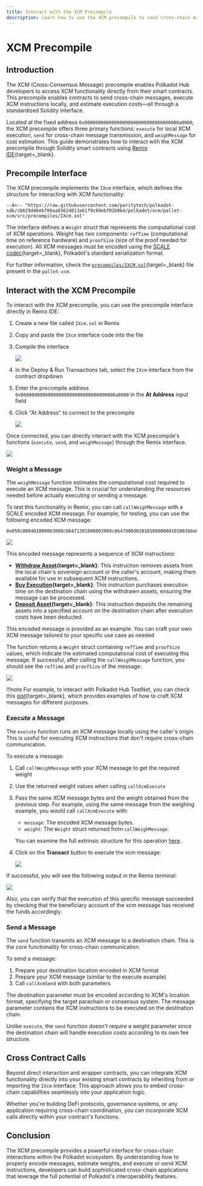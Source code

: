 ```yaml
---
title: Interact with the XCM Precompile
description: Learn how to use the XCM precompile to send cross-chain messages, execute XCM instructions, and estimate costs from your smart contracts
---
```


# XCM Precompile

## Introduction

The XCM (Cross-Consensus Message) precompile enables Polkadot Hub developers to access XCM functionality directly from their smart contracts. This precompile enables contracts to send cross-chain messages, execute XCM instructions locally, and estimate execution costs—all through a standardized Solidity interface.

Located at the fixed address `0x00000000000000000000000000000000000a0000`, the XCM precompile offers three primary functions: `execute` for local XCM execution, `send` for cross-chain message transmission, and `weighMessage` for cost estimation. This guide demonstrates how to interact with the XCM precompile through Solidity smart contracts using [Remix IDE](/develop/smart-contracts/dev-environments/remix.md){target=\_blank}.

## Precompile Interface

The XCM precompile implements the `IXcm` interface, which defines the structure for interacting with XCM functionality:

```solidity title="IXcm.sol"
--8<-- "https://raw.githubusercontent.com/paritytech/polkadot-sdk/cb629d46ebf00aa65624013a61f9c69ebf02b0b4/polkadot/xcm/pallet-xcm/src/precompiles/IXcm.sol"
```

The interface defines a `Weight` struct that represents the computational cost of XCM operations. Weight has two components: `refTime` (computational time on reference hardware) and `proofSize` (size of the proof needed for execution). All XCM messages must be encoded using the [SCALE codec](/polkadot-protocol/parachain-basics/data-encoding/#data-encoding){target=\_blank}, Polkadot's standard serialization format.

For further information, check the [`precompiles/IXCM.sol`](https://github.com/paritytech/polkadot-sdk/blob/cb629d46ebf00aa65624013a61f9c69ebf02b0b4/polkadot/xcm/pallet-xcm/src/precompiles/IXcm.sol){target=\_blank} file present in the `pallet-xcm`.

## Interact with the XCM Precompile

To interact with the XCM precompile, you can use the precompile interface directly in Remix IDE:

1. Create a new file called `IXcm.sol` in Remix
2. Copy and paste the `IXcm` interface code into the file
3. Compile the interface

    ![](/images/develop/smart-contracts/precompiles/xcm-precompile/xcm-precompile-01.webp)

4. In the Deploy & Run Transactions tab, select the `IXcm` interface from the contract dropdown
5. Enter the precompile address `0x00000000000000000000000000000000000a0000` in the **At Address** input field
6. Click "At Address" to connect to the precompile

    ![](/images/develop/smart-contracts/precompiles/xcm-precompile/xcm-precompile-02.webp)

Once connected, you can directly interact with the XCM precompile's functions (`execute`, `send`, and `weighMessage`) through the Remix interface.

![](/images/develop/smart-contracts/precompiles/xcm-precompile/xcm-precompile-03.webp)

### Weight a Message

The `weighMessage` function estimates the computational cost required to execute an XCM message. This is crucial for understanding the resources needed before actually executing or sending a message.

To test this functionality in Remix, you can call `callWeighMessage` with a SCALE encoded XCM message. For example, for testing, you can use the following encoded XCM message:

```text title="encoded-xcm-message-example"
0x050c000401000003008c86471301000003008c8647000d010101000000010100368e8759910dab756d344995f1d3c79374ca8f70066d3a709e48029f6bf0ee7e
```

![](/images/develop/smart-contracts/precompiles/xcm-precompile/xcm-precompile-04.webp)

This encoded message represents a sequence of XCM instructions:

- **[Withdraw Asset](https://github.com/polkadot-fellows/xcm-format?tab=readme-ov-file#withdrawasset){target=\_blank}**: This instruction removes assets from the local chain's sovereign account or the caller's account, making them available for use in subsequent XCM instructions.
- **[Buy Execution](https://github.com/polkadot-fellows/xcm-format?tab=readme-ov-file#buyexecution){target=\_blank}**: This instruction purchases execution time on the destination chain using the withdrawn assets, ensuring the message can be processed.
- **[Deposit Asset](https://github.com/polkadot-fellows/xcm-format?tab=readme-ov-file#depositasset){target=\_blank}**: This instruction deposits the remaining assets into a specified account on the destination chain after execution costs have been deducted.

This encoded message is provided as an example. You can craft your own XCM message tailored to your specific use case as needed

The function returns a `Weight` struct containing `refTime` and `proofSize` values, which indicate the estimated computational cost of executing this message. If successful, after calling the `callWeighMessage` function, you should see the `refTime` and `proofSize` of the message:

![](/images/develop/smart-contracts/precompiles/xcm-precompile/xcm-precompile-05.webp)

!!!note
    For example, to interact with Polkadot Hub TestNet, you can check this [gist](https://gist.github.com/franciscoaguirre/a6dea0c55e81faba65bedf700033a1a2){target=\_blank}, which provides examples of how to craft XCM messages for different purposes.

### Execute a Message

The `execute` function runs an XCM message locally using the caller's origin. This is useful for executing XCM instructions that don't require cross-chain communication.

To execute a message:

1. Call `callWeighMessage` with your XCM message to get the required weight
2. Use the returned weight values when calling `callXcmExecute`
3. Pass the same XCM message bytes and the weight obtained from the previous step. For example, using the same message from the weighing example, you would call `callXcmExecute` with:

    - `message`: The encoded XCM message bytes.
    - `weight`: The `Weight` struct returned from `callWeighMessage`.

    You can examine the full extrinsic structure for this operation [here](https://dev.papi.how/extrinsics#networkId=localhost&endpoint=wss%3A%2F%2Ftestnet-passet-hub.polkadot.io&data=0x1f03050c000401000003008c86471301000003008c8647000d010101000000010100368e8759910dab756d344995f1d3c79374ca8f70066d3a709e48029f6bf0ee7e0750c61e2901daad0600).

5. Click on the **Transact** button to execute the xcm message:
  
    ![](/images/develop/smart-contracts/precompiles/xcm-precompile/xcm-precompile-06.webp)

If successful, you will see the following output in the Remix terminal:

![](/images/develop/smart-contracts/precompiles/xcm-precompile/xcm-precompile-07.webp)

Also, you can verify that the execution of this specific message succeeded by checking that the beneficiary account of the xcm message has received the funds accordingly.

### Send a Message

The `send` function transmits an XCM message to a destination chain. This is the core functionality for cross-chain communication.

To send a message:

1. Prepare your destination location encoded in XCM format
2. Prepare your XCM message (similar to the execute example)
3. Call `callXcmSend` with both parameters

The destination parameter must be encoded according to XCM's location format, specifying the target parachain or consensus system. The message parameter contains the XCM instructions to be executed on the destination chain.

Unlike `execute`, the `send` function doesn't require a weight parameter since the destination chain will handle execution costs according to its own fee structure.

## Cross Contract Calls

Beyond direct interaction and wrapper contracts, you can integrate XCM functionality directly into your existing smart contracts by inheriting from or importing the `IXcm` interface. This approach allows you to embed cross-chain capabilities seamlessly into your application logic.

Whether you're building DeFi protocols, governance systems, or any application requiring cross-chain coordination, you can incorporate XCM calls directly within your contract's functions.

## Conclusion

The XCM precompile provides a powerful interface for cross-chain interactions within the Polkadot ecosystem. By understanding how to properly encode messages, estimate weights, and execute or send XCM instructions, developers can build sophisticated cross-chain applications that leverage the full potential of Polkadot's interoperability features.

